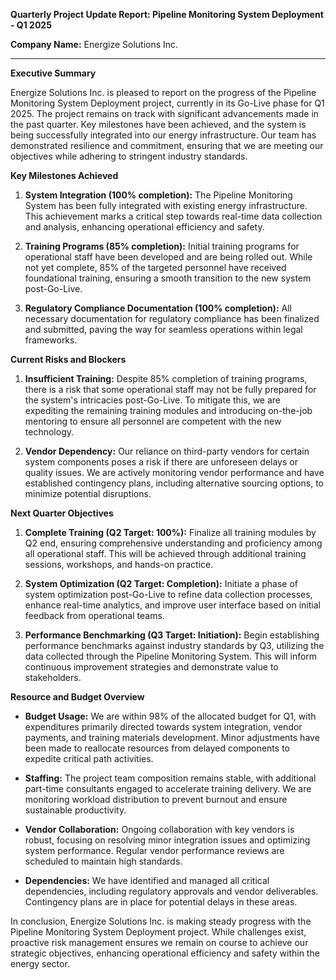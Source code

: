 **Quarterly Project Update Report: Pipeline Monitoring System Deployment - Q1 2025**

**Company Name:** Energize Solutions Inc.

---

**Executive Summary**

Energize Solutions Inc. is pleased to report on the progress of the Pipeline Monitoring System Deployment project, currently in its Go-Live phase for Q1 2025. The project remains on track with significant advancements made in the past quarter. Key milestones have been achieved, and the system is being successfully integrated into our energy infrastructure. Our team has demonstrated resilience and commitment, ensuring that we are meeting our objectives while adhering to stringent industry standards.

**Key Milestones Achieved**

1. **System Integration (100% completion):** The Pipeline Monitoring System has been fully integrated with existing energy infrastructure. This achievement marks a critical step towards real-time data collection and analysis, enhancing operational efficiency and safety.
   
2. **Training Programs (85% completion):** Initial training programs for operational staff have been developed and are being rolled out. While not yet complete, 85% of the targeted personnel have received foundational training, ensuring a smooth transition to the new system post-Go-Live.

3. **Regulatory Compliance Documentation (100% completion):** All necessary documentation for regulatory compliance has been finalized and submitted, paving the way for seamless operations within legal frameworks.

**Current Risks and Blockers**

1. **Insufficient Training:** Despite 85% completion of training programs, there is a risk that some operational staff may not be fully prepared for the system's intricacies post-Go-Live. To mitigate this, we are expediting the remaining training modules and introducing on-the-job mentoring to ensure all personnel are competent with the new technology.

2. **Vendor Dependency:** Our reliance on third-party vendors for certain system components poses a risk if there are unforeseen delays or quality issues. We are actively monitoring vendor performance and have established contingency plans, including alternative sourcing options, to minimize potential disruptions.

**Next Quarter Objectives**

1. **Complete Training (Q2 Target: 100%):** Finalize all training modules by Q2 end, ensuring comprehensive understanding and proficiency among all operational staff. This will be achieved through additional training sessions, workshops, and hands-on practice.

2. **System Optimization (Q2 Target: Completion):** Initiate a phase of system optimization post-Go-Live to refine data collection processes, enhance real-time analytics, and improve user interface based on initial feedback from operational teams.

3. **Performance Benchmarking (Q3 Target: Initiation):** Begin establishing performance benchmarks against industry standards by Q3, utilizing the data collected through the Pipeline Monitoring System. This will inform continuous improvement strategies and demonstrate value to stakeholders.

**Resource and Budget Overview**

- **Budget Usage:** We are within 98% of the allocated budget for Q1, with expenditures primarily directed towards system integration, vendor payments, and training materials development. Minor adjustments have been made to reallocate resources from delayed components to expedite critical path activities.
  
- **Staffing:** The project team composition remains stable, with additional part-time consultants engaged to accelerate training delivery. We are monitoring workload distribution to prevent burnout and ensure sustainable productivity.

- **Vendor Collaboration:** Ongoing collaboration with key vendors is robust, focusing on resolving minor integration issues and optimizing system performance. Regular vendor performance reviews are scheduled to maintain high standards.

- **Dependencies:** We have identified and managed all critical dependencies, including regulatory approvals and vendor deliverables. Contingency plans are in place for potential delays in these areas.

In conclusion, Energize Solutions Inc. is making steady progress with the Pipeline Monitoring System Deployment project. While challenges exist, proactive risk management ensures we remain on course to achieve our strategic objectives, enhancing operational efficiency and safety within the energy sector.